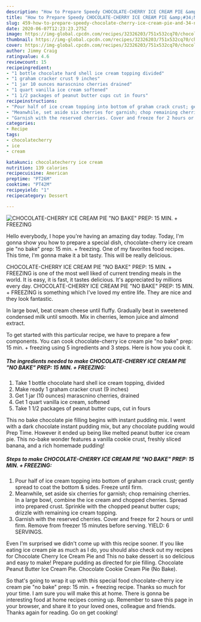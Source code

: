 ```yaml
---
description: "How to Prepare Speedy CHOCOLATE-CHERRY ICE CREAM PIE &amp;#34;NO BAKE&amp;#34; PREP: 15 MIN. + FREEZING"
title: "How to Prepare Speedy CHOCOLATE-CHERRY ICE CREAM PIE &amp;#34;NO BAKE&amp;#34; PREP: 15 MIN. + FREEZING"
slug: 459-how-to-prepare-speedy-chocolate-cherry-ice-cream-pie-and-34-no-bake-and-34-prep-15-min-freezing
date: 2020-06-07T12:23:23.275Z
image: https://img-global.cpcdn.com/recipes/32326203/751x532cq70/chocolate-cherry-ice-cream-pie-no-bake-prep-15-min-freezing-recipe-main-photo.jpg
thumbnail: https://img-global.cpcdn.com/recipes/32326203/751x532cq70/chocolate-cherry-ice-cream-pie-no-bake-prep-15-min-freezing-recipe-main-photo.jpg
cover: https://img-global.cpcdn.com/recipes/32326203/751x532cq70/chocolate-cherry-ice-cream-pie-no-bake-prep-15-min-freezing-recipe-main-photo.jpg
author: Jimmy Craig
ratingvalue: 4.6
reviewcount: 15
recipeingredient:
- "1 bottle chocolate hard shell ice cream topping divided"
- "1 graham cracker crust 9 inches"
- "1 jar 10 ounces marascnino cherries drained"
- "1 quart vanilla ice cream softened"
- "1 1/2 packages of peanut butter cups cut in fours"
recipeinstructions:
- "Pour half of ice cream topping into bottom of graham crack crust; gently spread to coat the bottom &amp; sides. Freeze until firm."
- "Meanwhile, set aside six cherries for garnish; chop remaining cherries. In a large bowl, combine the ice cream and chopped cherries. Spread into prepared crust. Sprinkle with the chopped peanut butter cups; drizzle with remaining ice cream topping."
- "Garnish with the reserved cherries. Cover and freeze for 2 hours or until firm. Remove from freezer 15 minutes before serving. YIELD: 6 SERVINGS."
categories:
- Recipe
tags:
- chocolatecherry
- ice
- cream

katakunci: chocolatecherry ice cream 
nutrition: 139 calories
recipecuisine: American
preptime: "PT26M"
cooktime: "PT42M"
recipeyield: "1"
recipecategory: Dessert

---
```



![CHOCOLATE-CHERRY ICE CREAM PIE &#34;NO BAKE&#34; PREP: 15 MIN. + FREEZING](https://img-global.cpcdn.com/recipes/32326203/751x532cq70/chocolate-cherry-ice-cream-pie-no-bake-prep-15-min-freezing-recipe-main-photo.jpg)

Hello everybody, I hope you're having an amazing day today. Today, I'm gonna show you how to prepare a special dish, chocolate-cherry ice cream pie &#34;no bake&#34; prep: 15 min. + freezing. One of my favorites food recipes. This time, I'm gonna make it a bit tasty. This will be really delicious.

CHOCOLATE-CHERRY ICE CREAM PIE &#34;NO BAKE&#34; PREP: 15 MIN. + FREEZING is one of the most well liked of current trending meals in the world. It is easy, it is fast, it tastes delicious. It's appreciated by millions every day. CHOCOLATE-CHERRY ICE CREAM PIE &#34;NO BAKE&#34; PREP: 15 MIN. + FREEZING is something which I've loved my entire life. They are nice and they look fantastic.

In large bowl, beat cream cheese until fluffy. Gradually beat in sweetened condensed milk until smooth. Mix in cherries, lemon juice and almond extract.


To get started with this particular recipe, we have to prepare a few components. You can cook chocolate-cherry ice cream pie &#34;no bake&#34; prep: 15 min. + freezing using 5 ingredients and 3 steps. Here is how you cook it.

<!--inarticleads1-->

##### The ingredients needed to make CHOCOLATE-CHERRY ICE CREAM PIE &#34;NO BAKE&#34; PREP: 15 MIN. + FREEZING:

1. Take 1 bottle chocolate hard shell ice cream topping, divided
1. Make ready 1 graham cracker crust (9 inches)
1. Get 1 jar (10 ounces) marascnino cherries, drained
1. Get 1 quart vanilla ice cream, softened
1. Take 1 1/2 packages of peanut butter cups, cut in fours


This no bake chocolate pie filling begins with instant pudding mix. I went with a dark chocolate instant pudding mix, but any chocolate pudding would Prep Time. However it ended up being like melted peanut butter ice cream pie. This no-bake wonder features a vanilla cookie crust, freshly sliced banana, and a rich homemade pudding! 

<!--inarticleads2-->

##### Steps to make CHOCOLATE-CHERRY ICE CREAM PIE &#34;NO BAKE&#34; PREP: 15 MIN. + FREEZING:

1. Pour half of ice cream topping into bottom of graham crack crust; gently spread to coat the bottom &amp; sides. Freeze until firm.
1. Meanwhile, set aside six cherries for garnish; chop remaining cherries. In a large bowl, combine the ice cream and chopped cherries. Spread into prepared crust. Sprinkle with the chopped peanut butter cups; drizzle with remaining ice cream topping.
1. Garnish with the reserved cherries. Cover and freeze for 2 hours or until firm. Remove from freezer 15 minutes before serving. YIELD: 6 SERVINGS.


Even I&#39;m surprised we didn&#39;t come up with this recipe sooner. If you like eating ice cream pie as much as I do, you should also check out my recipes for Chocolate Cherry Ice Cream Pie and This no bake dessert is so delicious and easy to make! Prepare pudding as directed for pie filling. Chocolate Peanut Butter Ice Cream Pie. Chocolate Cookie Cream Pie (No Bake). 

So that's going to wrap it up with this special food chocolate-cherry ice cream pie &#34;no bake&#34; prep: 15 min. + freezing recipe. Thanks so much for your time. I am sure you will make this at home. There is gonna be interesting food at home recipes coming up. Remember to save this page in your browser, and share it to your loved ones, colleague and friends. Thanks again for reading. Go on get cooking!
